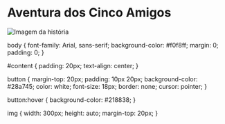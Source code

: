 <!DOCTYPE html>
<html lang="pt-br">
<head>
  <meta charset="UTF-8">
  <meta name="viewport" content="width=device-width, initial-scale=1.0">
  <title>Aventura dos Cinco Amigos</title>
  <link rel="stylesheet" href="style.css">
</head>
<body>

<div id="content">
  <h1>Aventura dos Cinco Amigos</h1>
  <p id="story"></p>
  <div id="choices"></div>
  <img id="storyImage" src="" alt="Imagem da história" />
</div>

<script src="script.js"></script>
</body>
</html>

body {
  font-family: Arial, sans-serif;
  background-color: #f0f8ff;
  margin: 0;
  padding: 0;
}

#content {
  padding: 20px;
  text-align: center;
}

button {
  margin-top: 20px;
  padding: 10px 20px;
  background-color: #28a745;
  color: white;
  font-size: 18px;
  border: none;
  cursor: pointer;
}

button:hover {
  background-color: #218838;
}

img {
  width: 300px;
  height: auto;
  margin-top: 20px;
}
